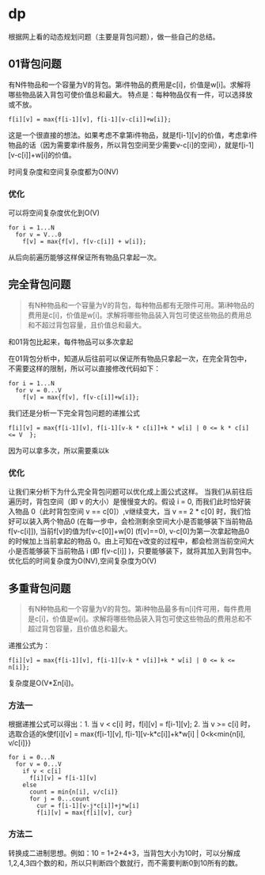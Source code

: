 # dp

根据网上看的动态规划问题（主要是背包问题），做一些自己的总结。
## 01背包问题

有N件物品和一个容量为V的背包。第i件物品的费用是c[i]，价值是w[i]。求解将哪些物品装入背包可使价值总和最大。
特点是：每种物品仅有一件，可以选择放或不放。
```
f[i][v] = max{f[i-1][v], f[i-1][v-c[i]]+w[i]};
```
这是一个很直接的想法。如果考虑不拿第i件物品，就是f[i-1][v]的价值，考虑拿i件物品的话（因为需要拿i件服务，所以背包空间至少需要v-c[i]的空间），就是f[i-1][v-c[i]]+w[i]的价值。

时间复杂度和空间复杂度都为O(NV)

### 优化

可以将空间复杂度优化到O(V)

```
for i = 1...N
  for v = V...0
    f[v] = max{f[v], f[v-c[i]] + w[i]};
```

从后向前遍历能够这样保证所有物品只拿起一次。

## 完全背包问题
> 有N种物品和一个容量为V的背包，每种物品都有无限件可用。第i种物品的费用是c[i]，价值是w[i]。求解将哪些物品装入背包可使这些物品的费用总和不超过背包容量，且价值总和最大。

和01背包比起来，每件物品可以多次拿起

在01背包分析中，知道从后往前可以保证所有物品只拿起一次，在完全背包中，不需要这样的限制，所以可以直接修改代码如下：
```
for i = 1...N
  for v = 0...V
    f[v] = max{f[v], f[v-c[i]]+w[i]};
 ```
 我们还是分析一下完全背包问题的递推公式
 ```
 f[i][v] = max{f[i-1][v], f[i-1][v-k * c[i]]+k * w[i] | 0 <= k * c[i] <= V  };
 ```
 因为可以拿多次，所以需要乘以k
 
### 优化
让我们来分析下为什么完全背包问题可以优化成上面公式这样。
当我们从前往后遍历时，背包空间（即 v 的大小）是慢慢变大的。假设 i = 0, 而我们此时恰好装入物品 0（此时背包空间 v == c[0]）,v继续变大，当 v == 2 * c[0] 时，我们恰好可以装入两个物品0 (在每一步中，会检测剩余空间大小是否能够装下当前物品 f[v-c[i]]), 当前f[v]的值为f[v-c[0]]+w[0] (f[v]==0), v-c[0]为第一次拿起物品0 的时候加上当前拿起的物品 0。由上可知在v改变的过程中，都会检测当前空间大小是否能够装下当前物品 i (即 f[v-c[i]] )，只要能够装下，就将其加入到背包中。
优化后的时间复杂度为O(NV),空间复杂度为O(V)
 
## 多重背包问题
> 有N种物品和一个容量为V的背包。第i种物品最多有n[i]件可用，每件费用是c[i]，价值是w[i]。求解将哪些物品装入背包可使这些物品的费用总和不超过背包容量，且价值总和最大。

递推公式为：
```
f[i][v] = max{f[i-1][v], f[i-1][v-k * v[i]]+k * w[i] | 0 <= k <= n[i]};
```
复杂度是O(V*Σn[i])。

### 方法一
根据递推公式可以得出：1. 当 v < c[i] 时，f[i][v] = f[i-1][v]; 2. 当 v >= c[i] 时，选取合适的k使f[i][v] = max{f[i-1][v], f[i-1][v-k\*c[i]]+k\*w[i] | 0<k<min{n[i], v/c[i]}}
```
for i = 0...N
  for v = 0...V
    if v < c[i]
      f[i][v] = f[i-1][v]
    else
      count = min{n[i], v/c[i]}
      for j = 0...count
        cur = f[i-1][v-j*c[i]]+j*w[i]
        f[i][v] = max{f[i][v], cur}
```
### 方法二
转换成二进制思想。例如：10 = 1+2+4+3，当背包大小为10时，可以分解成1,2,4,3四个数的和，所以只判断四个数就行，而不需要判断0到10所有的数。

